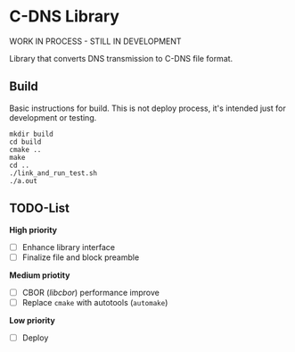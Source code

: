 # C-DNS Library

WORK IN PROCESS - STILL IN DEVELOPMENT

Library that converts DNS transmission to C-DNS file format.

## Build

Basic instructions for build. This is not deploy process, it's intended just for development or testing.

    mkdir build
    cd build
    cmake ..
    make
    cd ..
    ./link_and_run_test.sh
    ./a.out

## TODO-List

**High priority**

* [ ] Enhance library interface
* [ ] Finalize file and block preamble

**Medium priotity**

* [ ] CBOR (*libcbor*) performance improve
* [ ] Replace `cmake` with autotools (`automake`)

**Low priority**

* [ ] Deploy
